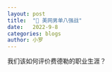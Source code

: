 ```yaml
---
layout: post
title:  "📔 美网男单八强战"
date:   2022-9-8
categories: blogs
author: 小罗
---
```


我们该如何评价费德勒的职业生涯？